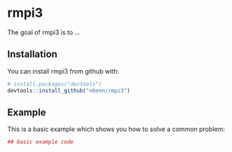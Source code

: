 
<!-- README.md is generated from README.Rmd. Please edit that file -->
<!-- build with rmarkdown::render("README.Rmd") -->
rmpi3
=====

The goal of rmpi3 is to ...

Installation
------------

You can install rmpi3 from github with:

``` r
# install.packages("devtools")
devtools::install_github("nbenn/rmpi3")
```

Example
-------

This is a basic example which shows you how to solve a common problem:

``` r
## basic example code
```
